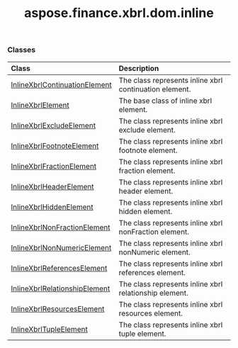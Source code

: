 ﻿---
title: aspose.finance.xbrl.dom.inline
second_title: Aspose.Finance for Python via .NET API References
description: 
type: docs
weight: 10
url: /python-net/aspose.finance.xbrl.dom.inline/
is_root: false
---



### Classes
| Class | Description |
| :- | :- |
| [InlineXbrlContinuationElement](/finance/python-net/aspose.finance.xbrl.dom.inline/inlinexbrlcontinuationelement) | The class represents inline xbrl continuation element. |
| [InlineXbrlElement](/finance/python-net/aspose.finance.xbrl.dom.inline/inlinexbrlelement) | The base class of inline xbrl element. |
| [InlineXbrlExcludeElement](/finance/python-net/aspose.finance.xbrl.dom.inline/inlinexbrlexcludeelement) | The class represents inline xbrl exclude element. |
| [InlineXbrlFootnoteElement](/finance/python-net/aspose.finance.xbrl.dom.inline/inlinexbrlfootnoteelement) | The class represents inline xbrl footnote element. |
| [InlineXbrlFractionElement](/finance/python-net/aspose.finance.xbrl.dom.inline/inlinexbrlfractionelement) | The class represents inline xbrl fraction element. |
| [InlineXbrlHeaderElement](/finance/python-net/aspose.finance.xbrl.dom.inline/inlinexbrlheaderelement) | The class represents inline xbrl header element. |
| [InlineXbrlHiddenElement](/finance/python-net/aspose.finance.xbrl.dom.inline/inlinexbrlhiddenelement) | The class represents inline xbrl hidden element. |
| [InlineXbrlNonFractionElement](/finance/python-net/aspose.finance.xbrl.dom.inline/inlinexbrlnonfractionelement) | The class represents inline xbrl nonFraction element. |
| [InlineXbrlNonNumericElement](/finance/python-net/aspose.finance.xbrl.dom.inline/inlinexbrlnonnumericelement) | The class represents inline xbrl nonNumeric element. |
| [InlineXbrlReferencesElement](/finance/python-net/aspose.finance.xbrl.dom.inline/inlinexbrlreferenceselement) | The class represents inline xbrl references element. |
| [InlineXbrlRelationshipElement](/finance/python-net/aspose.finance.xbrl.dom.inline/inlinexbrlrelationshipelement) | The class represents inline xbrl relationship element. |
| [InlineXbrlResourcesElement](/finance/python-net/aspose.finance.xbrl.dom.inline/inlinexbrlresourceselement) | The class represents inline xbrl resources element. |
| [InlineXbrlTupleElement](/finance/python-net/aspose.finance.xbrl.dom.inline/inlinexbrltupleelement) | The class represents inline xbrl tuple element. |


